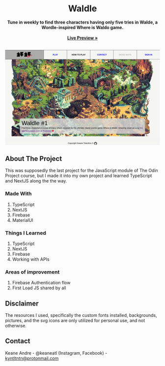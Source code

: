 <p align="center">
  <h1 align="center">Waldle</h1>
  <p align="center">
    <strong>Tune in weekly to find three characters having only five tries in Walde, a Wordle-inspired Where is Waldo game.</strong>
     <br /><br />
    <a href="https://playwaldle.xyz" target="_blank"><strong>Live Preview »</strong></a>
    <br /><br />
  </p>
</p>

<a href="https://playwaldle.xyz" target="_blank"><img src="./public/preview.png" alt="Todo List App Live Preview"></a>

## About The Project

This was supposedly the last project for the JavaScript module of The Odin Project course, but I made it into my own project and learned TypeScript and NextJS along the the way.

### Made With

1. TypeScript
2. NextJS
3. Firebase
4. MaterialUI

### Things I Learned

1. TypeScript
2. NextJS
3. Firebase
4. Working with APIs

### Areas of improvement

1. Firebase Authentication flow
2. First Load JS shared by all

## Disclaimer

The resources I used, specifically the custom fonts installed, backgrounds, pictures, and the svg icons are only utilized for personal use, and not otherwise.

## Contact

Keane Andre - @keaneatl (Instagram, Facebook) - <a href="mailto:kyntltntn@protonmail.com">kyntltntn@protonmail.com</a>
